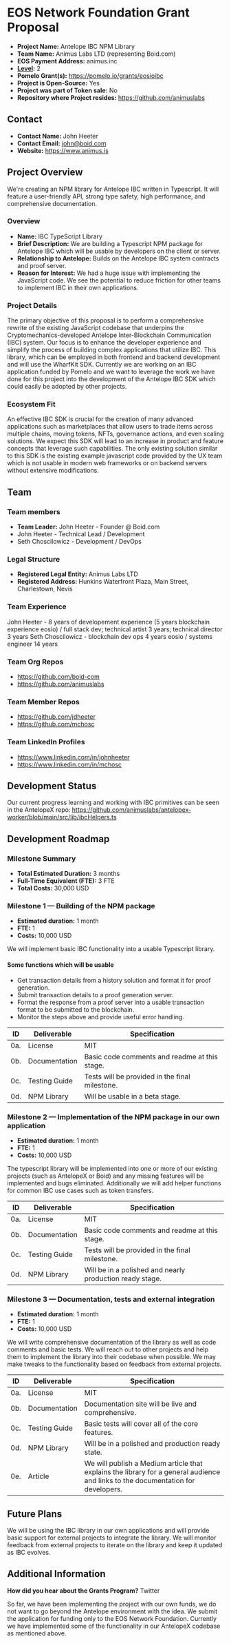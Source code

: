 # EOS Network Foundation Grant Proposal

- **Project Name:**  Antelope IBC NPM Library
- **Team Name:**  Animus Labs LTD (representing Boid.com)
- **EOS Payment Address:**  animus.inc
- **[Level](https://github.com/eosnetworkfoundation/grant-framework#grant-levels):**  2
- **Pomelo Grant(s):** <https://pomelo.io/grants/eosioibc>
- **Project is Open-Source:** Yes
- **Project was part of Token sale:** No
- **Repository where Project resides:**  <https://github.com/animuslabs>

## Contact

- **Contact Name:**  John Heeter
- **Contact Email:**  <john@boid.com>
- **Website:**  <https://www.animus.is>

## Project Overview
We're creating an NPM library for Antelope IBC written in Typescript. It will feature a user-friendly API, strong type safety, high performance, and comprehensive documentation.

### Overview

- **Name:**  IBC TypeScript Library
- **Brief Description:**  We are building a Typescript NPM package for Antelope IBC which will be usable by developers on the client or server.
- **Relationship to Antelope:**  Builds on the Antelope IBC system contracts and proof server.
- **Reason for Interest:**  We had a huge issue with implementing the JavaScript code. We see the potential to reduce friction for other teams to implement IBC in their own applications.

### Project Details
The primary objective of this proposal is to perform a comprehensive rewrite of the existing JavaScript codebase that underpins the Cryptomechanics-developed Antelope Inter-Blockchain Communication (IBC) system. Our focus is to enhance the developer experience and simplify the process of building complex applications that utilize IBC. This library, which can be employed in both frontend and backend development and will use the WharfKit SDK. Currently we are working on an IBC application funded by Pomelo and we want to leverage the work we have done for this project into the development of the Antelope IBC SDK which could easily be adopted by other projects.

### Ecosystem Fit
An effective IBC SDK is crucial for the creation of many advanced applications such as marketplaces that allow users to trade items across multiple chains, moving tokens, NFTs, governance actions, and even scaling solutions. We expect this SDK will lead to an increase in product and feature concepts that leverage such capabilities. The only existing solution similar to this SDK is the existing example javascript code provided by the UX team which is not usable in modern web frameworks or on backend servers without extensive modifications.

## Team
### Team members

- **Team Leader:**  John Heeter - Founder @ Boid.com
- John Heeter - Technical Lead / Development
- Seth Choscilowicz - Development / DevOps

### Legal Structure

- **Registered Legal Entity:**  Animus Labs LTD
- **Registered Address:**  Hunkins Waterfront Plaza, Main Street, Charlestown, Nevis

### Team Experience

John Heeter - 8 years of developement experience (5 years blockchain experience eosio) / full stack dev; technical artist 3 years; technical director 3 years
Seth Choscilowicz - blockchain dev ops 4 years eosio / systems engineer 14 years

### Team Org Repos

- <https://github.com/boid-com>
- <https://github.com/animuslabs>

### Team Member Repos

- <https://github.com/jdheeter>
- <https://github.com/mchosc>

### Team LinkedIn Profiles

- <https://www.linkedin.com/in/johnheeter>
- <https://www.linkedin.com/in/mchosc>

## Development Status
Our current progress learning and working with IBC primitives can be seen in the AntelopeX repo: <https://github.com/animuslabs/antelopex-worker/blob/main/src/lib/ibcHelpers.ts>

## Development Roadmap

### Milestone Summary

- **Total Estimated Duration:** 3 months
- **Full-Time Equivalent (FTE):** 3 FTE
- **Total Costs:** 30,000 USD

### Milestone 1 — Building of the NPM package

- **Estimated duration:** 1 month
- **FTE:**  1
- **Costs:** 10,000 USD

We will implement basic IBC functionality into a usable Typescript library.
#### Some functions which will be usable

- Get transaction details from a history solution and format it for proof generation.
- Submit transaction details to a proof generation server.
- Format the response from a proof server into a usable transaction format to be submitted to the blockchain.
- Monitor the steps above and provide useful error handling.

| ID | Deliverable | Specification |
| ----- | ----------- | ------------- |
| 0a. | License | MIT
| 0b. | Documentation | Basic code comments and readme at this stage. |
| 0c. | Testing Guide | Tests will be provided in the final milestone. |
| 0d. | NPM Library | Will be usable in a beta stage. |

### Milestone 2 — Implementation of the NPM package in our own application

- **Estimated duration:** 1 month
- **FTE:**  1
- **Costs:** 10,000 USD

The typescript library will be implemented into one or more of our existing projects (such as AntelopeX or Boid) and any missing features will be implemented and bugs eliminated. Additionally we will add helper functions for common IBC use cases such as token transfers.

| ID | Deliverable | Specification |
| ----- | ----------- | ------------- |
| 0a. | License | MIT
| 0b. | Documentation | Basic code comments and readme at this stage. |
| 0c. | Testing Guide | Tests will be provided in the final milestone. |
| 0d. | NPM Library | Will be in a polished and nearly production ready stage. |

### Milestone 3 — Documentation, tests and external integration

- **Estimated duration:** 1 month
- **FTE:**  1
- **Costs:** 10,000 USD

We will write comprehensive documentation of the library as well as code comments and basic tests. We will reach out to other projects and help them to implement the library into their codebase when possible. We may make tweaks to the functionality based on feedback from external projects.

| ID | Deliverable | Specification |
| ----- | ----------- | ------------- |
| 0a. | License | MIT
| 0b. | Documentation | Documentation site will be live and comprehensive. |
| 0c. | Testing Guide | Basic tests will cover all of the core features. |
| 0d. | NPM Library | Will be in a polished and production ready state. |
| 0e. | Article | We will publish a Medium article that explains the library for a general audience and links to the documentation for developers. |

## Future Plans

We will be using the IBC library in our own applications and will provide basic support for external projects to integrate the library. We will monitor feedback from external projects to iterate on the library and keep it updated as IBC evolves.

## Additional Information

**How did you hear about the Grants Program?**  Twitter

So far, we have been implementing the project with our own funds, we do not want to go beyond the Antelope environment with the idea. We submit the application for funding only to the EOS Network Foundation. Currently we have implemented some of the functionality in our AntelopeX codebase as mentioned above.

